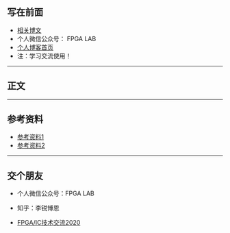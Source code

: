 
## 写在前面
* [相关博文]()
* 个人微信公众号： FPGA LAB
* [个人博客首页](https://blog.csdn.net/Reborn_Lee)
* 注：学习交流使用！


___
## 正文






___
## 参考资料
* [参考资料1]()
* [参考资料2]()
___
## 交个朋友 

* 个人微信公众号：FPGA LAB

* 知乎：李锐博恩

* [FPGA/IC技术交流2020](https://blog.csdn.net/Reborn_Lee/article/details/105844330)
 

 
